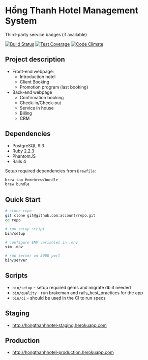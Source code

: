 # Hồng Thanh Hotel Management System

Third-party service badges (if available)

[![Build Status](https://semaphoreapp.com/api/v1/projects/31b68af8b073708a56e4e005bbcba2af4802816d/76140/shields_badge.png)](https://semaphoreapp.com/fs/rails-base)
[![Test Coverage](https://codeclimate.com/github/fs/rails-base/badges/coverage.svg)](https://codeclimate.com/github/fs/rails-base)
[![Code Climate](https://codeclimate.com/github/fs/rails-base.png)](https://codeclimate.com/github/fs/rails-base)

## Project description

- Front-end webpage:
	+ Introduction hotel
	+ Client Booking
	+ Promotion program (last booking)
- Back-end webpage
	+ Confirmation booking
	+ Check-in/Check-out
	+ Service in house
	+ Billing
	+ CRM


## Dependencies

* PostgreSQL 9.3
* Ruby 2.2.3
* PhantomJS
* Rails 4

Setup required dependencies from `Brewfile`:
```bash
brew tap Homebrew/bundle
brew bundle
```

## Quick Start

```bash
# clone repo
git clone git@github.com:account/repo.git
cd repo

# run setup script
bin/setup

# configure ENV variables in .env
vim .env

# run server on 5000 port
bin/server
```

## Scripts

* `bin/setup` - setup required gems and migrate db if needed
* `bin/quality` - run brakeman and rails_best_practices for the app
* `bin/ci` - should be used in the CI to run specs

## Staging

* http://hongthanhhotel-staging.herokuapp.com

## Production

* http://hongthanhhotel-production.herokuapp.com
